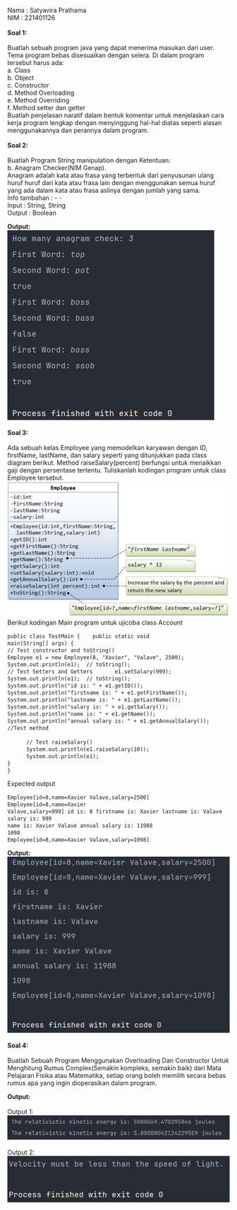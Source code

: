 Nama    : Satyavira Prathama
<br>NIM     : 221401126
**<br><br>Soal 1: <br><br>**
Buatlah sebuah program java yang dapat menerima masukan dari user. Tema program bebas disesuaikan dengan selera. Di dalam program tersebut harus ada:
<br>a. Class  
b. Object  
c. Constructor  
d. Method Overloading  
e. Method Overriding
<br>f. Method setter dan getter  
Buatlah penjelasan naratif dalam bentuk  komentar untuk menjelaskan cara kerja program lengkap dengan menyinggung hal-hal diatas seperti alasan menggunakannya dan perannya dalam program.
**<br><br>Soal 2: <br><br>**
Buatlah Program String manipulation dengan Ketentuan:
<br>b. Anagram Checker(NIM Genap). <br>
Anagram adalah kata atau frasa yang terbentuk dari penyusunan ulang huruf huruf dari kata atau frasa lain dengan menggunakan semua huruf yang ada dalam kata atau frasa aslinya dengan jumlah yang sama.
<br>Info tambahan :  - -
<br>Input : String, String
<br>Output : Boolean

**Output:**
![output1.png](src/output1.png)
**<br><br>Soal 3: <br><br>**
Ada sebuah kelas Employee yang memodelkan karyawan dengan ID, firstName, lastName, dan salary seperti yang ditunjukkan pada class diagram berikut. Method raiseSalary(percent) berfungsi untuk menaikkan gaji dengan persentase tertentu. Tuliskanlah kodingan program untuk class Employee tersebut.  
![Employee.png](src/Employee.png)
Berikut kodingan Main program untuk ujicoba class Account
`````
public class TestMain {    public static void
main(String[] args) {  
// Test constructor and toString()  
Employee e1 = new Employee(8, "Xavier", "Valave", 2500);  
System.out.println(e1);  // toString();   
// Test Setters and Getters       e1.setSalary(999);  
System.out.println(e1);  // toString();  
System.out.println("id is: " + e1.getID());  
System.out.println("firstname is: " + e1.getFirstName());  
System.out.println("lastname is: " + e1.getLastName());  
System.out.println("salary is: " + e1.getSalary());   
System.out.println("name is: " + e1.getName());  
System.out.println("annual salary is: " + e1.getAnnualSalary()); //Test method

      // Test raiseSalary()  
      System.out.println(e1.raiseSalary(10));  
      System.out.println(e1);  
}  
} 
`````

Expected output
`````
Employee[id=8,name=Xavier Valave,salary=2500] Employee[id=8,name=Xavier
Valave,salary=999] id is: 8 firstname is: Xavier lastname is: Valave salary is: 999
name is: Xavier Valave annual salary is: 11988  
1098  
Employee[id=8,name=Xavier Valave,salary=1098]  
`````
**Output:**
![output2.png](src/output2.png)
**<br><br>Soal 4: <br><br>**
Buatlah Sebuah Program Menggunakan Overloading Dan Constructor Untuk Menghitung Rumus Complex(Semakin kompleks, semakin baik) dari Mata Pelajaran Fisika atau Matematika, setiap orang boleh memilih secara bebas rumus apa yang ingin dioperasikan dalam program.

**Output:**
<br><br>Output 1:
![output3.png](src/output3.png)
<br><br>Output 2:
![output4.png](src/output4.png)
